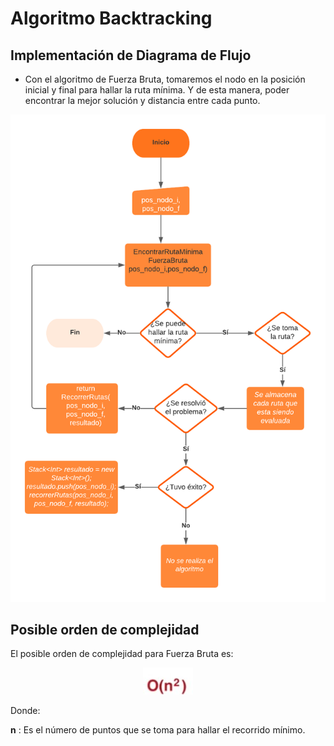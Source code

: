 # Algoritmo Backtracking

## Implementación de Diagrama de Flujo

* Con el algoritmo de Fuerza Bruta, tomaremos el nodo en la posición inicial y final para hallar la ruta mínima. Y de esta manera, poder encontrar la mejor solución y distancia entre cada punto. 


<p align="center">
  <img src="https://github.com/Kvillalobos210/Repos/blob/master/AlgoritmoBruteForce.png" alt="Diagrama de flujo"/>
</p>


## Posible orden de complejidad

El posible orden de complejidad para Fuerza Bruta es:

<p align="center">
  <img src="https://github.com/Kvillalobos210/Repos/blob/master/Big%20O%20notaci%C3%B3n.jpg" alt="Sublime's custom image"/>
</p>

Donde:

**n** : Es el número de puntos que se toma para hallar el recorrido mínimo. 


